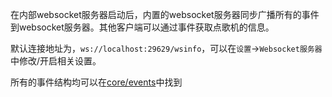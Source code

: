 在内部websocket服务器启动后，内置的websocket服务器同步广播所有的事件到websocket服务器。其他客户端可以通过事件获取点歌机的信息。

默认连接地址为，`ws://localhost:29629/wsinfo`，可以在`设置`->`Websocket服务器`中修改/开启相关设置。

所有的事件结构均可以在[core/events](https://github.com/AynaLivePlayer/AynaLivePlayer/tree/master/core/events)中找到